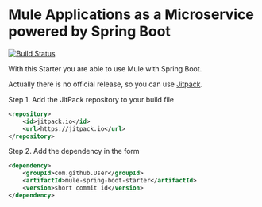 Mule Applications as a Microservice powered by Spring Boot
==========================================================
[![Build Status](https://travis-ci.org/codecentric/mule-spring-boot-starter.png?branch=master)](https://travis-ci.org/codecentric/mule-spring-boot-starter)

With this Starter you are able to use Mule with Spring Boot.

Actually there is no official release, so you can use [Jitpack](https://jitpack.io/).

Step 1. Add the JitPack repository to your build file  
```xml
<repository>
    <id>jitpack.io</id>
    <url>https://jitpack.io</url>
</repository>
```
	
Step 2. Add the dependency in the form 
```xml
<dependency>
    <groupId>com.github.User</groupId>
    <artifactId>mule-spring-boot-starter</artifactId>
    <version>short commit id</version>
</dependency>
```